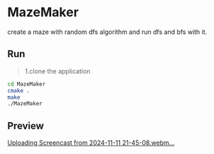 # MazeMaker

create a maze with random dfs algorithm and run dfs and bfs with it.

## Run

> 1.clone the application
```bash
cd MazeMaker
cmake .
make
./MazeMaker
```

## Preview
[Uploading Screencast from 2024-11-11 21-45-08.webm…]()
